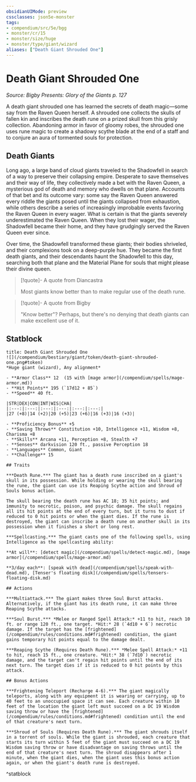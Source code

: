 ```yaml
---
obsidianUIMode: preview
cssclasses: json5e-monster
tags:
- compendium/src/5e/bgg
- monster/cr/15
- monster/size/huge
- monster/type/giant/wizard
aliases: ["Death Giant Shrouded One"]
---
```

# Death Giant Shrouded One
*Source: Bigby Presents: Glory of the Giants p. 127*  

A death giant shrouded one has learned the secrets of death magic—some say from the Raven Queen herself. A shrouded one collects the skulls of fallen kin and inscribes the death rune on a prized skull from this grisly collection. Abandoning armor in favor of gloomy robes, the shrouded one uses rune magic to create a shadowy scythe blade at the end of a staff and to conjure an aura of tormented souls for protection.

## Death Giants

Long ago, a large band of cloud giants traveled to the Shadowfell in search of a way to preserve their collapsing empire. Desperate to save themselves and their way of life, they collectively made a bet with the Raven Queen, a mysterious god of death and memory who dwells on that plane. Accounts of that bet and its outcome vary: some say the Raven Queen answered every riddle the giants posed until the giants collapsed from exhaustion, while others describe a series of increasingly improbable events favoring the Raven Queen in every wager. What is certain is that the giants severely underestimated the Raven Queen. When they lost their wager, the Shadowfell became their home, and they have grudgingly served the Raven Queen ever since.

Over time, the Shadowfell transformed these giants; their bodies shriveled, and their complexions took on a deep-purple hue. They became the first death giants, and their descendants haunt the Shadowfell to this day, searching both that plane and the Material Plane for souls that might please their divine queen.

> [!quote]- A quote from Diancastra  
> 
> Most giants know better than to make regular use of the death rune.

> [!quote]- A quote from Bigby  
> 
> "Know better"? Perhaps, but there's no denying that death giants can make excellent use of it.


## Statblock

```ad-statblock
title: Death Giant Shrouded One
![](/compendium/bestiary/giant/token/death-giant-shrouded-one.png#token)
*Huge giant (wizard), Any alignment*

- **Armor Class** 12  (15 with [mage armor](/compendium/spells/mage-armor.md))
- **Hit Points** 195 (`17d12 + 85`)
- **Speed** 40 ft.

|STR|DEX|CON|INT|WIS|CHA|
|:---:|:---:|:---:|:---:|:---:|:---:|
|27 (+8)|14 (+2)|20 (+5)|23 (+6)|16 (+3)|16 (+3)|

- **Proficiency Bonus** +5
- **Saving Throws** Constitution +10, Intelligence +11, Wisdom +8, Charisma +8
- **Skills** Arcana +11, Perception +8, Stealth +7
- **Senses** darkvision 120 ft., passive Perception 18
- **Languages** Common, Giant
- **Challenge** 15

## Traits

***Death Rune.*** The giant has a death rune inscribed on a giant's skull in its possession. While holding or wearing the skull bearing the rune, the giant can use its Reaping Scythe action and Shroud of Souls bonus action.

The skull bearing the death rune has AC 18; 35 hit points; and immunity to necrotic, poison, and psychic damage. The skull regains all its hit points at the end of every turn, but it turns to dust if reduced to 0 hit points or when the giant dies. If the rune is destroyed, the giant can inscribe a death rune on another skull in its possession when it finishes a short or long rest.

***Spellcasting.*** The giant casts one of the following spells, using Intelligence as the spellcasting ability:

**At will**: [detect magic](/compendium/spells/detect-magic.md), [mage armor](/compendium/spells/mage-armor.md)

**3/day each**: [speak with dead](/compendium/spells/speak-with-dead.md), [Tenser's floating disk](/compendium/spells/tensers-floating-disk.md)

## Actions

***Multiattack.*** The giant makes three Soul Burst attacks. Alternatively, if the giant has its death rune, it can make three Reaping Scythe attacks.

***Soul Burst.*** *Melee or Ranged Spell Attack:* +11 to hit, reach 10 ft. or range 120 ft., one target. *Hit:* 28 (`4d10 + 6`) necrotic damage. If the target has the [frightened](/compendium/rules/conditions.md#frightened) condition, the giant gains temporary hit points equal to the damage dealt.

***Reaping Scythe (Requires Death Rune).*** *Melee Spell Attack:* +11 to hit, reach 15 ft., one creature. *Hit:* 38 (`7d10`) necrotic damage, and the target can't regain hit points until the end of its next turn. The target dies if it is reduced to 0 hit points by this attack.

## Bonus Actions

***Frightening Teleport (Recharge 4-6).*** The giant magically teleports, along with any equipment it is wearing or carrying, up to 40 feet to an unoccupied space it can see. Each creature within 10 feet of the location the giant left must succeed on a DC 19 Wisdom saving throw or have the [frightened](/compendium/rules/conditions.md#frightened) condition until the end of that creature's next turn.

***Shroud of Souls (Requires Death Rune).*** The giant shrouds itself in a torrent of souls. While the giant is shrouded, each creature that starts its turn within 5 feet of the giant must succeed on a DC 19 Wisdom saving throw or have disadvantage on saving throws until the end of that creature's next turn. The shroud disappears after 1 minute, when the giant dies, when the giant uses this bonus action again, or when the giant's death rune is destroyed.
```
^statblock